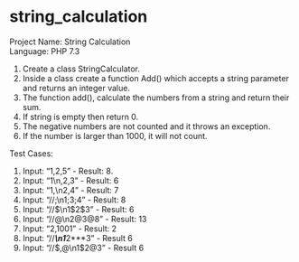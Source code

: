 # string_calculation
Project Name: String Calculation<br>
Language: PHP 7.3

1) Create a class StringCalculator.
2) Inside a class create a function Add() which accepts a string parameter and returns an integer value.
3) The function add(), calculate the numbers from a string and return their sum.
4) If string is empty then return 0.
5) The negative numbers are not counted and it throws an exception.
6) If the number is larger than 1000, it will not count.

Test Cases:
1) Input: “1,2,5” -  Result: 8.
2) Input: “1\n,2,3” - Result: 6
3) Input: “1,\n2,4” - Result: 7
4) Input: “//;\n1;3;4” - Result: 8
5) Input: “//$\n1$2$3” - Result: 6
6) Input: “//@\n2@3@8” - Result: 13
7) Input: “2,1001” - Result: 2
8) Input: “//***\n1***2***3” - Result 6
9) Input: “//$,@\n1$2@3” - Result 6

